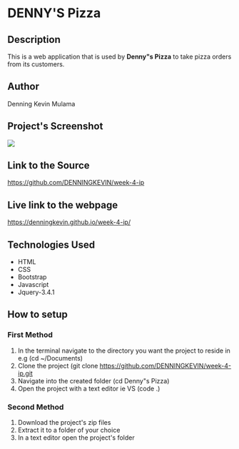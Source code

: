 # DENNY'S Pizza

## Description

This is a web application that is used by **Denny"s Pizza** to take pizza orders from its customers.

## Author
Denning Kevin Mulama

## Project's Screenshot
![](screenshot.png)

## Link to the Source
https://github.com/DENNINGKEVIN/week-4-ip

## Live link to the webpage
https://denningkevin.github.io/week-4-ip/



## Technologies Used

* HTML
* CSS
* Bootstrap
* Javascript
* Jquery-3.4.1


## How to setup

### First Method

1. In the terminal navigate to the directory you want the project to reside in e.g (cd ~/Documents)
1. Clone the project (git clone https://github.com/DENNINGKEVIN/week-4-ip.git
1. Navigate into the created folder (cd Denny"s Pizza)
1. Open the project with a text editor ie VS (code .)

### Second Method
1. Download the project's zip files
1. Extract it to a  folder  of your choice
1. In a text editor open the project's folder
